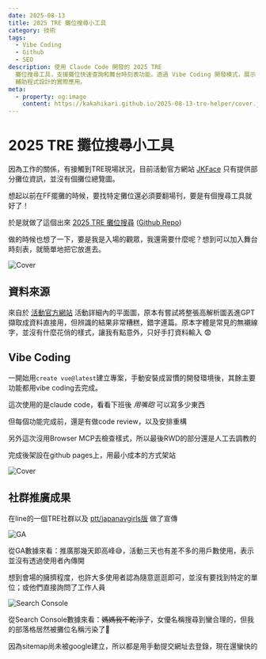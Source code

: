 ```yaml
---
date: 2025-08-13
title: 2025 TRE 攤位搜尋小工具
category: 技術
tags:
  - Vibe Coding
  - Github
  - SEO
description: 使用 Claude Code 開發的 2025 TRE
  攤位搜尋工具，支援攤位快速查詢和舞台時刻表功能。透過 Vibe Coding 開發模式，展示 AI
  輔助程式設計的實際應用。
meta:
  - property: og:image
    content: https://kakahikari.github.io/2025-08-13-tre-helper/cover.jpg
---
```


# 2025 TRE 攤位搜尋小工具

因為工作的關係，有接觸到TRE現場狀況，目前活動官方網站 [JKFace](https://jkface.net/) 只有提供部分攤位資訊，並沒有個攤位總覽圖。

想起以前在FF擺攤的時候，要找特定攤位還必須要翻場刊，要是有個搜尋工具就好了！

於是就做了這個出來 [2025 TRE 攤位搜尋](https://kakahikari.github.io/2025-tre-helper/) ([Github Repo](https://github.com/kakahikari/2025-tre-helper))

做的時候也想了一下，要是我是入場的觀眾，我還需要什麼呢？想到可以加入舞台時刻表，就簡單地把它放進去。

![Cover](/2025-08-13-tre-helper/cover.jpg)

## 資料來源

來自於 [活動官方網站](https://jkface.net/events/179#information) 活動詳細內的平面圖，原本有嘗試將整張高解析圖丟進GPT擷取成資料直接用，但辨識的結果非常糟糕，錯字連篇。原本字體是常見的無襯線字，並沒有什麼花俏的樣式，讓我有點意外，只好手打資料輸入 😨

## Vibe Coding

一開始用`create vue@latest`建立專案，手動安裝成習慣的開發環境後，其餘主要功能都用vibe coding去完成。

這次使用的是claude code，看看下班後 _用嘴砲_ 可以寫多少東西

但每個功能完成前，還是有做code review，以及安排重構

另外這次沒用Browser MCP去檢查樣式，所以最後RWD的部分還是人工去調教的

完成後架設在github pages上，用最小成本的方式架站

![Cover](/2025-08-13-tre-helper/ai-image.jpg)

## 社群推廣成果

在line的一個TRE社群以及 [ptt/japanavgirls版](https://www.ptt.cc/bbs/japanavgirls/M.1753864070.A.C34.html) 做了宣傳

![GA](/2025-08-13-tre-helper/ga.jpg)

從GA數據來看：推廣那幾天即高峰😅，活動三天也有差不多的用戶數使用，表示並沒有透過使用者內傳開

想到會場的擁擠程度，也許大多使用者認為隨意逛逛即可，並沒有要找到特定的單位；或他們直接詢問了工作人員

![Search Console](/2025-08-13-tre-helper/search-console.jpg)

從Search Console數據來看：~~媽媽我不乾淨了~~，女優名稱搜尋到蠻合理的，但我的部落格居然被攤位名稱污染了🤪

因為sitemap尚未被google建立，所以都是用手動提交網址去登錄，現在還蠻快的
